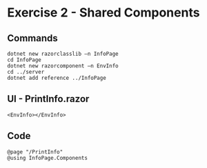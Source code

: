 # Exercise 2 - Shared Components

## Commands
```
dotnet new razorclasslib –n InfoPage
cd InfoPage
dotnet new razorcomponent –n EnvInfo
cd ../server
dotnet add reference ../InfoPage
```

## UI - PrintInfo.razor
```
<EnvInfo></EnvInfo>
```

## Code
```
@page "/PrintInfo"
@using InfoPage.Components
```